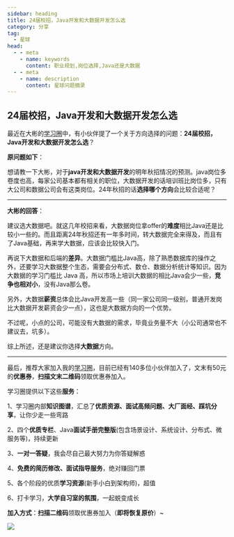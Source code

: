 ```yaml
---
sidebar: heading
title: 24届校招，Java开发和大数据开发怎么选
category: 分享
tag:
  - 星球
head:
  - - meta
    - name: keywords
      content: 职业规划,岗位选择,Java还是大数据
  - - meta
    - name: description
      content: 星球问题摘录
---
```


## 24届校招，Java开发和大数据开发怎么选

最近在大彬的[学习圈](https://mp.weixin.qq.com/s?__biz=Mzg2OTY1NzY0MQ==&mid=2247492252&idx=1&sn=8fc12e97763e3b994b0dd0e717a4b674&chksm=ce9b1fdaf9ec96cca6c03cb6e7b61156d3226dbb587f81cea27b71be6671b81b537c9b7e9b2d#rd)中，有小伙伴提了一个关于方向选择的问题：**24届校招，Java开发和大数据开发怎么选**？

**原问题如下**：

想请教一下大彬，对于**java开发和大数据开发**的明年秋招情况的预测。java岗位多卷度也高，每家公司基本都有相关的职位，大数据开发的话培训班比岗位多，只有大公司和数据公司会有这类岗位。24年秋招的话**选择哪个方向**会比较合适呢？

---

**大彬的回答**：

建议选大数据吧。就这几年校招来看，大数据岗位拿offer的**难度**相比Java还是比较小一些的。而且距离24年秋招还有一年多时间，转大数据完全来得及，而且有了Java基础，再来学大数据，应该会比较快入门。

再说下大数据和后端的**差异**。大数据门槛比Java高，除了熟悉数据库的操作之外，还要学习大数据整个生态，需要会分布式、数仓、数据分析统计等知识。因为大数据的学习门槛比 Java 高，所以市场上培训大数据的相比Java会少一些，**竞争也相对小**，没有Java那么卷。 

另外，大数据**薪资**总体会比Java开发高一些（同一家公司同一级别，普通开发岗比大数据开发薪资会少一点），这也是大数据方向的一个优势。 

不过呢，小点的公司，可能没有大数据的需求，毕竟业务量不大（小公司通常也不建议去，坑多）。

综上所述，还是建议你选择**大数据**方向。



---

最后，推荐大家加入我的[学习圈](http://mp.weixin.qq.com/s?__biz=Mzg2OTY1NzY0MQ==&mid=2247492252&idx=1&sn=8fc12e97763e3b994b0dd0e717a4b674&chksm=ce9b1fdaf9ec96cca6c03cb6e7b61156d3226dbb587f81cea27b71be6671b81b537c9b7e9b2d&scene=21#wechat_redirect)，目前已经有140多位小伙伴加入了，文末有50元的**优惠券**，**扫描文末二维码**领取优惠券加入。

学习圈提供以下这些**服务**：

1、学习圈内部**知识图谱**，汇总了**优质资源、面试高频问题、大厂面经、踩坑分享**，让你少走一些弯路

2、四个**优质专栏**、Java**面试手册完整版**(包含场景设计、系统设计、分布式、微服务等)，持续更新

3、**一对一答疑**，我会尽自己最大努力为你答疑解惑

4、**免费的简历修改、面试指导服务**，绝对赚回门票

5、各个阶段的优质**学习资源**(新手小白到架构师)，超值

6、打卡学习，**大学自习室的氛围**，一起蜕变成长



**加入方式**：**扫描二维码**领取优惠券加入（**即将恢复原价**）~

![](http://img.topjavaer.cn/img/202412271108286.png)
